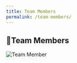 ```yaml
---
title: Team Members
permalink: /team-members/
---
```




## 👥Team Members
<img src="{{ '/images/team_member.png' | relative_url }}" alt="Team Member" style="max-width: 800px; display: block; margin-top: 1em;">

